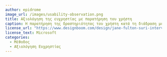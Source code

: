 ```yaml
---
author: epidrome
image_url: /images/usability-observation.png
title: Αξιολόγηση της ευχρηστίας με παρατήρηση του χρήστη 
caption: Η παρατήρηση της δραστηριότητας του χρήστη κατά τη διάδραση με τον υπολογιστή είναι η πιο δημοφιλής και η πιο απλή τεχνική αξιολόγησης μιας νέας εφαρμογής ή συσκευής. Για μια νέα συσκευή εισόδου ο χρήστης εκτελεί τυπικές διεργασίες σε διαθέσιμο λογισμικό ή ακόμη καλύτερα σε ειδικό λογισμικό, το οποίο καταγράφει με λεπτομέρεια τις συμπεριφορές.
license_url: "https://www.designboom.com/design/jane-fulton-suri-interview-ideo-little-book-of-design-research-ethics-04-25-2016/"
license_text: Microsoft 
categories:
  - Μέθοδος
  - Αξιολόγηση Ευχρηστίας
---
```

